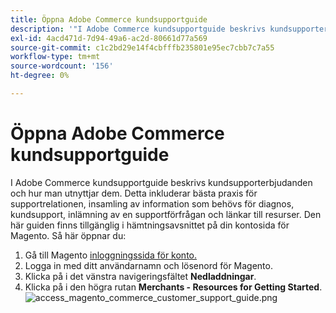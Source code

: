 ```yaml
---
title: Öppna Adobe Commerce kundsupportguide
description: '"I Adobe Commerce kundsupportguide beskrivs kundsupporterbjudanden och hur man utnyttjar dem. Detta inkluderar bästa praxis för supportrelationen, insamling av information som behövs för diagnos, kundsupport, inlämning av en supportförfrågan och länkar till resurser. Den här guiden finns tillgänglig i hämtningsavsnittet på din kontosida för Magento. För åtkomst:'''
exl-id: 4acd471d-7d94-49a6-ac2d-80661d77a569
source-git-commit: c1c2bd29e14f4cbfffb235801e95ec7cbb7c7a55
workflow-type: tm+mt
source-wordcount: '156'
ht-degree: 0%

---
```


# Öppna Adobe Commerce kundsupportguide

I Adobe Commerce kundsupportguide beskrivs kundsupporterbjudanden och hur man utnyttjar dem. Detta inkluderar bästa praxis för supportrelationen, insamling av information som behövs för diagnos, kundsupport, inlämning av en supportförfrågan och länkar till resurser. Den här guiden finns tillgänglig i hämtningsavsnittet på din kontosida för Magento. Så här öppnar du:

1. Gå till Magento [inloggningssida för konto.](https://account.magento.com/customer/account/login)
1. Logga in med ditt användarnamn och lösenord för Magento.
1. Klicka på i det vänstra navigeringsfältet **Nedladdningar**.
1. Klicka på i den högra rutan **Merchants - Resources for Getting Started**.  ![access_magento_commerce_customer_support_guide.png](assets/access_magento_commerce_customer_support_guide.png)
